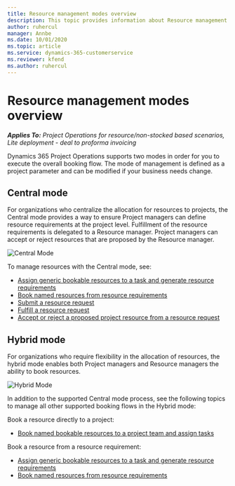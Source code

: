 ```yaml
---
title: Resource management modes overview
description: This topic provides information about Resource management functionality in Dynamics 365 Project Operations.
author: ruhercul
manager: Annbe
ms.date: 10/01/2020
ms.topic: article
ms.service: dynamics-365-customerservice
ms.reviewer: kfend 
ms.author: ruhercul
---
```


# Resource management modes overview

_**Applies To:** Project Operations for resource/non-stocked based scenarios, Lite deployment - deal to proforma invoicing_


Dynamics 365 Project Operations supports two modes in order for you to execute the overall booking flow. The mode of management is defined as a project parameter and can be modified if your business needs change.    

## Central mode
For organizations who centralize the allocation for resources to projects, the Central mode provides a way to ensure Project managers can define resource requirements at the project level. Fulfillment of the resource requirements is delegated to a Resource manager. Project managers can accept or reject resources that are proposed by the Resource manager.

![Central Mode](../media/Resource-management-central.png)

To manage resources with the Central mode, see:

- [Assign generic bookable resources to a task and generate resource requirements](https://docs.microsoft.com/dynamics365/project-service/assign-generic-bookable-resource)
- [Book named resources from resource requirements](https://docs.microsoft.com/dynamics365/project-service/book-named-resource)
- [Submit a resource request](https://docs.microsoft.com/dynamics365/project-service/submit-resource-request)
- [Fulfill a resource request](https://docs.microsoft.com/dynamics365/project-service/resource-management-fulfill-requests)
- [Accept or reject a proposed project resource from a resource request](https://docs.microsoft.com/dynamics365/project-service/accept-reject-proposed-resource)

## Hybrid mode
For organizations who require flexibility in the allocation of resources, the hybrid mode enables both Project managers and Resource managers the ability to book resources.

![Hybrid Mode](../media/Resource-management-hybrid.png)

In addition to the supported Central mode process, see the following topics to manage all other supported booking flows in the Hybrid mode:

Book a resource directly to a project:
- [Book named bookable resources to a project team and assign tasks](https://docs.microsoft.com/dynamics365/project-service/assign-named-bookable-resource)

Book a resource from a resource requirement:
- [Assign generic bookable resources to a task and generate resource requirements](https://docs.microsoft.com/dynamics365/project-service/assign-generic-bookable-resource)
- [Book named resources from resource requirements](https://docs.microsoft.com/dynamics365/project-service/book-named-resource)
